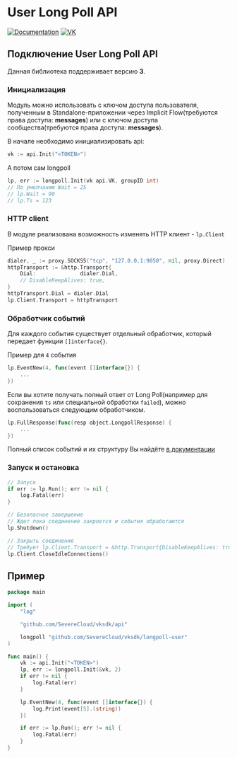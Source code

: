 # User Long Poll API

[![Documentation](https://godoc.org/github.com/SevereCloud/vksdk/longpoll-user?status.svg)](https://pkg.go.dev/github.com/SevereCloud/vksdk/longpoll-user)
[![VK](https://img.shields.io/badge/developers-%234a76a8.svg?logo=VK&logoColor=white)](https://vk.com/dev/using_longpoll)

## Подключение User Long Poll API

Данная библиотека поддерживает версию **3**.

### Инициализация

Модуль можно использовать с ключом доступа пользователя, полученным в Standalone-приложении через Implicit Flow(требуются права доступа: **messages**) или с ключом доступа сообщества(требуются права доступа: **messages**).

В начале необходимо инициализировать api:

```go
vk := api.Init("<TOKEN>")
```

А потом сам longpoll

```go
lp, err := longpoll.Init(vk api.VK, groupID int)
// По умолчанию Wait = 25
// lp.Wait = 90 
// lp.Ts = 123
```

### HTTP client

В модуле реализована возможность изменять HTTP клиент - `lp.Client`

Пример прокси

```go
dialer, _ := proxy.SOCKS5("tcp", "127.0.0.1:9050", nil, proxy.Direct)
httpTransport := &http.Transport{
	Dial:              dialer.Dial,
	// DisableKeepAlives: true,
}
httpTransport.Dial = dialer.Dial
lp.Client.Transport = httpTransport
```

### Обработчик событий

Для каждого события существует отдельный обработчик, который передает функции `[]interface{}`.

Пример для `4` события

```go
lp.EventNew(4, func(event []interface{}) {
	...
})
```

Если вы хотите получать полный ответ от Long Poll(например для сохранения `ts` или специальной обработки `failed`), можно воспользоваться следующим обработчиком.

```go
lp.FullResponse(func(resp object.LongpollResponse) {
	...
})
```

Полный список событий и их структуру Вы найдёте [в документации](https://vk.com/dev/using_longpoll?f=3.%2B%D0%A1%D1%82%D1%80%D1%83%D0%BA%D1%82%D1%83%D1%80%D0%B0%2B%D1%81%D0%BE%D0%B1%D1%8B%D1%82%D0%B8%D0%B9)

### Запуск и остановка

```go
// Запуск
if err := lp.Run(); err != nil {
	log.Fatal(err)
}

// Безопасное завершение
// Ждет пока соединение закроется и события обработаются
lp.Shutdown()

// Закрыть соединение
// Требует lp.Client.Transport = &http.Transport{DisableKeepAlives: true}
lp.Client.CloseIdleConnections()
```

## Пример

```go
package main

import (
	"log"

	"github.com/SevereCloud/vksdk/api"

	longpoll "github.com/SevereCloud/vksdk/longpoll-user"
)

func main() {
	vk := api.Init("<TOKEN>")
	lp, err := longpoll.Init(&vk, 2)
	if err != nil {
		log.Fatal(err)
	}

	lp.EventNew(4, func(event []interface{}) {
		log.Print(event[5].(string))
	})

	if err := lp.Run(); err != nil {
		log.Fatal(err)
	}
}

```
